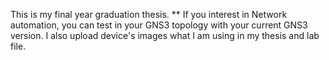 This is my final year graduation thesis.
** If you interest in Network automation, 
      you can test in your GNS3 topology with your current GNS3 version.
          I also upload device's images what I am using in my thesis and lab file.
